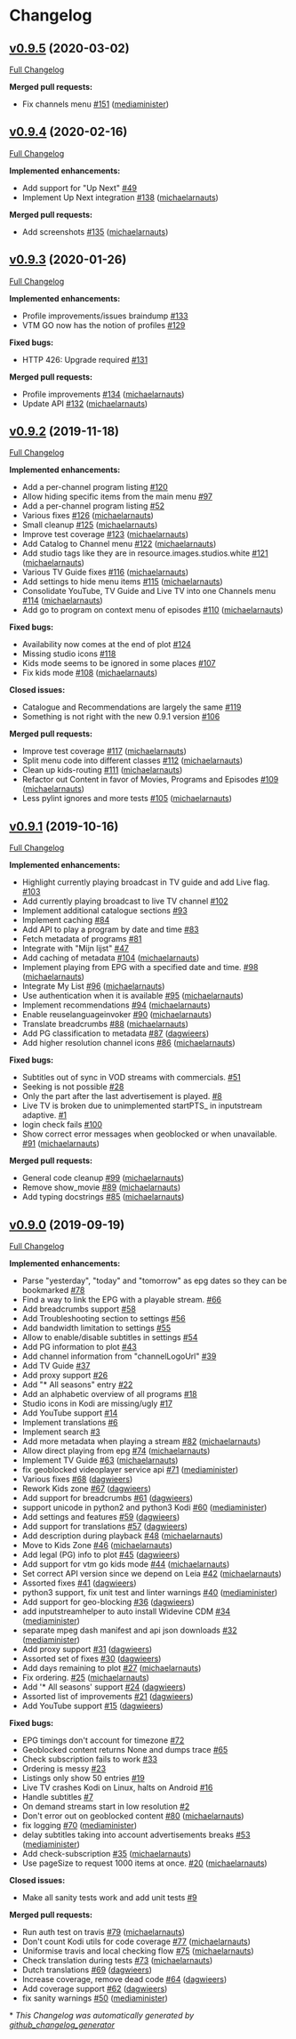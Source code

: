 # Changelog

## [v0.9.5](https://github.com/michaelarnauts/plugin.video.vtm.go/tree/v0.9.5) (2020-03-02)

[Full Changelog](https://github.com/michaelarnauts/plugin.video.vtm.go/compare/v0.9.4...v0.9.5)

**Merged pull requests:**

- Fix channels menu [\#151](https://github.com/michaelarnauts/plugin.video.vtm.go/pull/151) ([mediaminister](https://github.com/mediaminister))

## [v0.9.4](https://github.com/michaelarnauts/plugin.video.vtm.go/tree/v0.9.4) (2020-02-16)

[Full Changelog](https://github.com/michaelarnauts/plugin.video.vtm.go/compare/v0.9.3...v0.9.4)

**Implemented enhancements:**

- Add support for "Up Next" [\#49](https://github.com/michaelarnauts/plugin.video.vtm.go/issues/49)
- Implement Up Next integration [\#138](https://github.com/michaelarnauts/plugin.video.vtm.go/pull/138) ([michaelarnauts](https://github.com/michaelarnauts))

**Merged pull requests:**

- Add screenshots [\#135](https://github.com/michaelarnauts/plugin.video.vtm.go/pull/135) ([michaelarnauts](https://github.com/michaelarnauts))

## [v0.9.3](https://github.com/michaelarnauts/plugin.video.vtm.go/tree/v0.9.3) (2020-01-26)

[Full Changelog](https://github.com/michaelarnauts/plugin.video.vtm.go/compare/v0.9.2...v0.9.3)

**Implemented enhancements:**

- Profile improvements/issues braindump [\#133](https://github.com/michaelarnauts/plugin.video.vtm.go/issues/133)
- VTM GO now has the notion of profiles [\#129](https://github.com/michaelarnauts/plugin.video.vtm.go/issues/129)

**Fixed bugs:**

- HTTP 426: Upgrade required [\#131](https://github.com/michaelarnauts/plugin.video.vtm.go/issues/131)

**Merged pull requests:**

- Profile improvements [\#134](https://github.com/michaelarnauts/plugin.video.vtm.go/pull/134) ([michaelarnauts](https://github.com/michaelarnauts))
- Update API [\#132](https://github.com/michaelarnauts/plugin.video.vtm.go/pull/132) ([michaelarnauts](https://github.com/michaelarnauts))

## [v0.9.2](https://github.com/michaelarnauts/plugin.video.vtm.go/tree/v0.9.2) (2019-11-18)

[Full Changelog](https://github.com/michaelarnauts/plugin.video.vtm.go/compare/v0.9.1...v0.9.2)

**Implemented enhancements:**

- Add a per-channel program listing [\#120](https://github.com/michaelarnauts/plugin.video.vtm.go/issues/120)
- Allow hiding specific items from the main menu [\#97](https://github.com/michaelarnauts/plugin.video.vtm.go/issues/97)
- Add a per-channel program listing [\#52](https://github.com/michaelarnauts/plugin.video.vtm.go/issues/52)
- Various fixes [\#126](https://github.com/michaelarnauts/plugin.video.vtm.go/pull/126) ([michaelarnauts](https://github.com/michaelarnauts))
- Small cleanup [\#125](https://github.com/michaelarnauts/plugin.video.vtm.go/pull/125) ([michaelarnauts](https://github.com/michaelarnauts))
- Improve test coverage [\#123](https://github.com/michaelarnauts/plugin.video.vtm.go/pull/123) ([michaelarnauts](https://github.com/michaelarnauts))
- Add Catalog to Channel menu [\#122](https://github.com/michaelarnauts/plugin.video.vtm.go/pull/122) ([michaelarnauts](https://github.com/michaelarnauts))
- Add studio tags like they are in resource.images.studios.white [\#121](https://github.com/michaelarnauts/plugin.video.vtm.go/pull/121) ([michaelarnauts](https://github.com/michaelarnauts))
- Various TV Guide fixes [\#116](https://github.com/michaelarnauts/plugin.video.vtm.go/pull/116) ([michaelarnauts](https://github.com/michaelarnauts))
- Add settings to hide menu items [\#115](https://github.com/michaelarnauts/plugin.video.vtm.go/pull/115) ([michaelarnauts](https://github.com/michaelarnauts))
- Consolidate YouTube, TV Guide and Live TV into one Channels menu [\#114](https://github.com/michaelarnauts/plugin.video.vtm.go/pull/114) ([michaelarnauts](https://github.com/michaelarnauts))
- Add go to program on context menu of episodes [\#110](https://github.com/michaelarnauts/plugin.video.vtm.go/pull/110) ([michaelarnauts](https://github.com/michaelarnauts))

**Fixed bugs:**

- Availability now comes at the end of plot [\#124](https://github.com/michaelarnauts/plugin.video.vtm.go/issues/124)
- Missing studio icons [\#118](https://github.com/michaelarnauts/plugin.video.vtm.go/issues/118)
- Kids mode seems to be ignored in some places [\#107](https://github.com/michaelarnauts/plugin.video.vtm.go/issues/107)
- Fix kids mode [\#108](https://github.com/michaelarnauts/plugin.video.vtm.go/pull/108) ([michaelarnauts](https://github.com/michaelarnauts))

**Closed issues:**

- Catalogue and Recommendations are largely the same [\#119](https://github.com/michaelarnauts/plugin.video.vtm.go/issues/119)
- Something is not right with the new 0.9.1 version [\#106](https://github.com/michaelarnauts/plugin.video.vtm.go/issues/106)

**Merged pull requests:**

- Improve test coverage [\#117](https://github.com/michaelarnauts/plugin.video.vtm.go/pull/117) ([michaelarnauts](https://github.com/michaelarnauts))
- Split menu code into different classes [\#112](https://github.com/michaelarnauts/plugin.video.vtm.go/pull/112) ([michaelarnauts](https://github.com/michaelarnauts))
- Clean up kids-routing [\#111](https://github.com/michaelarnauts/plugin.video.vtm.go/pull/111) ([michaelarnauts](https://github.com/michaelarnauts))
- Refactor out Content in favor of Movies, Programs and Episodes [\#109](https://github.com/michaelarnauts/plugin.video.vtm.go/pull/109) ([michaelarnauts](https://github.com/michaelarnauts))
- Less pylint ignores and more tests [\#105](https://github.com/michaelarnauts/plugin.video.vtm.go/pull/105) ([michaelarnauts](https://github.com/michaelarnauts))

## [v0.9.1](https://github.com/michaelarnauts/plugin.video.vtm.go/tree/v0.9.1) (2019-10-16)

[Full Changelog](https://github.com/michaelarnauts/plugin.video.vtm.go/compare/v0.9.0...v0.9.1)

**Implemented enhancements:**

- Highlight currently playing broadcast in TV guide and add Live flag. [\#103](https://github.com/michaelarnauts/plugin.video.vtm.go/issues/103)
- Add currently playing broadcast to live TV channel [\#102](https://github.com/michaelarnauts/plugin.video.vtm.go/issues/102)
- Implement additional catalogue sections [\#93](https://github.com/michaelarnauts/plugin.video.vtm.go/issues/93)
- Implement caching [\#84](https://github.com/michaelarnauts/plugin.video.vtm.go/issues/84)
- Add API to play a program by date and time  [\#83](https://github.com/michaelarnauts/plugin.video.vtm.go/issues/83)
- Fetch metadata of programs [\#81](https://github.com/michaelarnauts/plugin.video.vtm.go/issues/81)
- Integrate with "Mijn lijst" [\#47](https://github.com/michaelarnauts/plugin.video.vtm.go/issues/47)
- Add caching of metadata [\#104](https://github.com/michaelarnauts/plugin.video.vtm.go/pull/104) ([michaelarnauts](https://github.com/michaelarnauts))
- Implement playing from EPG with a specified date and time. [\#98](https://github.com/michaelarnauts/plugin.video.vtm.go/pull/98) ([michaelarnauts](https://github.com/michaelarnauts))
- Integrate My List [\#96](https://github.com/michaelarnauts/plugin.video.vtm.go/pull/96) ([michaelarnauts](https://github.com/michaelarnauts))
- Use authentication when it is available [\#95](https://github.com/michaelarnauts/plugin.video.vtm.go/pull/95) ([michaelarnauts](https://github.com/michaelarnauts))
- Implement recommendations [\#94](https://github.com/michaelarnauts/plugin.video.vtm.go/pull/94) ([michaelarnauts](https://github.com/michaelarnauts))
- Enable reuselanguageinvoker [\#90](https://github.com/michaelarnauts/plugin.video.vtm.go/pull/90) ([michaelarnauts](https://github.com/michaelarnauts))
- Translate breadcrumbs [\#88](https://github.com/michaelarnauts/plugin.video.vtm.go/pull/88) ([michaelarnauts](https://github.com/michaelarnauts))
- Add PG classification to metadata [\#87](https://github.com/michaelarnauts/plugin.video.vtm.go/pull/87) ([dagwieers](https://github.com/dagwieers))
- Add higher resolution channel icons [\#86](https://github.com/michaelarnauts/plugin.video.vtm.go/pull/86) ([michaelarnauts](https://github.com/michaelarnauts))

**Fixed bugs:**

- Subtitles out of sync in VOD streams with commercials. [\#51](https://github.com/michaelarnauts/plugin.video.vtm.go/issues/51)
- Seeking is not possible [\#28](https://github.com/michaelarnauts/plugin.video.vtm.go/issues/28)
- Only the part after the last advertisement is played. [\#8](https://github.com/michaelarnauts/plugin.video.vtm.go/issues/8)
- Live TV is broken due to unimplemented startPTS\_ in inputstream adaptive. [\#1](https://github.com/michaelarnauts/plugin.video.vtm.go/issues/1)
- login check fails [\#100](https://github.com/michaelarnauts/plugin.video.vtm.go/issues/100)
- Show correct error messages when geoblocked or when unavailable. [\#91](https://github.com/michaelarnauts/plugin.video.vtm.go/pull/91) ([michaelarnauts](https://github.com/michaelarnauts))

**Merged pull requests:**

- General code cleanup [\#99](https://github.com/michaelarnauts/plugin.video.vtm.go/pull/99) ([michaelarnauts](https://github.com/michaelarnauts))
- Remove show\_movie [\#89](https://github.com/michaelarnauts/plugin.video.vtm.go/pull/89) ([michaelarnauts](https://github.com/michaelarnauts))
- Add typing docstrings [\#85](https://github.com/michaelarnauts/plugin.video.vtm.go/pull/85) ([michaelarnauts](https://github.com/michaelarnauts))

## [v0.9.0](https://github.com/michaelarnauts/plugin.video.vtm.go/tree/v0.9.0) (2019-09-19)

[Full Changelog](https://github.com/michaelarnauts/plugin.video.vtm.go/compare/47c503fcaa947111047cade9fd5a06ce222d0879...v0.9.0)

**Implemented enhancements:**

- Parse "yesterday", "today" and "tomorrow" as epg dates so they can be bookmarked [\#78](https://github.com/michaelarnauts/plugin.video.vtm.go/issues/78)
- Find a way to link the EPG with a playable stream. [\#66](https://github.com/michaelarnauts/plugin.video.vtm.go/issues/66)
- Add breadcrumbs support [\#58](https://github.com/michaelarnauts/plugin.video.vtm.go/issues/58)
- Add Troubleshooting section to settings [\#56](https://github.com/michaelarnauts/plugin.video.vtm.go/issues/56)
- Add bandwidth limitation to settings [\#55](https://github.com/michaelarnauts/plugin.video.vtm.go/issues/55)
- Allow to enable/disable subtitles in settings [\#54](https://github.com/michaelarnauts/plugin.video.vtm.go/issues/54)
- Add PG information to plot [\#43](https://github.com/michaelarnauts/plugin.video.vtm.go/issues/43)
- Add channel information from "channelLogoUrl" [\#39](https://github.com/michaelarnauts/plugin.video.vtm.go/issues/39)
- Add TV Guide [\#37](https://github.com/michaelarnauts/plugin.video.vtm.go/issues/37)
- Add proxy support [\#26](https://github.com/michaelarnauts/plugin.video.vtm.go/issues/26)
- Add "\* All seasons" entry [\#22](https://github.com/michaelarnauts/plugin.video.vtm.go/issues/22)
- Add an alphabetic overview of all programs [\#18](https://github.com/michaelarnauts/plugin.video.vtm.go/issues/18)
- Studio icons in Kodi are missing/ugly [\#17](https://github.com/michaelarnauts/plugin.video.vtm.go/issues/17)
- Add YouTube support [\#14](https://github.com/michaelarnauts/plugin.video.vtm.go/issues/14)
- Implement translations [\#6](https://github.com/michaelarnauts/plugin.video.vtm.go/issues/6)
- Implement search [\#3](https://github.com/michaelarnauts/plugin.video.vtm.go/issues/3)
- Add more metadata when playing a stream [\#82](https://github.com/michaelarnauts/plugin.video.vtm.go/pull/82) ([michaelarnauts](https://github.com/michaelarnauts))
- Allow direct playing from epg [\#74](https://github.com/michaelarnauts/plugin.video.vtm.go/pull/74) ([michaelarnauts](https://github.com/michaelarnauts))
- Implement TV Guide [\#63](https://github.com/michaelarnauts/plugin.video.vtm.go/pull/63) ([michaelarnauts](https://github.com/michaelarnauts))
- fix geoblocked videoplayer service api [\#71](https://github.com/michaelarnauts/plugin.video.vtm.go/pull/71) ([mediaminister](https://github.com/mediaminister))
- Various fixes [\#68](https://github.com/michaelarnauts/plugin.video.vtm.go/pull/68) ([dagwieers](https://github.com/dagwieers))
- Rework Kids zone [\#67](https://github.com/michaelarnauts/plugin.video.vtm.go/pull/67) ([dagwieers](https://github.com/dagwieers))
- Add support for breadcrumbs [\#61](https://github.com/michaelarnauts/plugin.video.vtm.go/pull/61) ([dagwieers](https://github.com/dagwieers))
- support unicode in python2 and python3 Kodi [\#60](https://github.com/michaelarnauts/plugin.video.vtm.go/pull/60) ([mediaminister](https://github.com/mediaminister))
- Add settings and features [\#59](https://github.com/michaelarnauts/plugin.video.vtm.go/pull/59) ([dagwieers](https://github.com/dagwieers))
- Add support for translations [\#57](https://github.com/michaelarnauts/plugin.video.vtm.go/pull/57) ([dagwieers](https://github.com/dagwieers))
- Add description during playback [\#48](https://github.com/michaelarnauts/plugin.video.vtm.go/pull/48) ([michaelarnauts](https://github.com/michaelarnauts))
- Move to Kids Zone [\#46](https://github.com/michaelarnauts/plugin.video.vtm.go/pull/46) ([michaelarnauts](https://github.com/michaelarnauts))
- Add legal \(PG\) info to plot [\#45](https://github.com/michaelarnauts/plugin.video.vtm.go/pull/45) ([dagwieers](https://github.com/dagwieers))
- Add support for vtm go kids mode [\#44](https://github.com/michaelarnauts/plugin.video.vtm.go/pull/44) ([michaelarnauts](https://github.com/michaelarnauts))
- Set correct API version since we depend on Leia [\#42](https://github.com/michaelarnauts/plugin.video.vtm.go/pull/42) ([michaelarnauts](https://github.com/michaelarnauts))
- Assorted fixes [\#41](https://github.com/michaelarnauts/plugin.video.vtm.go/pull/41) ([dagwieers](https://github.com/dagwieers))
- python3 support, fix unit test and linter warnings [\#40](https://github.com/michaelarnauts/plugin.video.vtm.go/pull/40) ([mediaminister](https://github.com/mediaminister))
- Add support for geo-blocking [\#36](https://github.com/michaelarnauts/plugin.video.vtm.go/pull/36) ([dagwieers](https://github.com/dagwieers))
- add inputstreamhelper to auto install Widevine CDM [\#34](https://github.com/michaelarnauts/plugin.video.vtm.go/pull/34) ([mediaminister](https://github.com/mediaminister))
- separate mpeg dash manifest and api json downloads [\#32](https://github.com/michaelarnauts/plugin.video.vtm.go/pull/32) ([mediaminister](https://github.com/mediaminister))
- Add proxy support [\#31](https://github.com/michaelarnauts/plugin.video.vtm.go/pull/31) ([dagwieers](https://github.com/dagwieers))
- Assorted set of fixes [\#30](https://github.com/michaelarnauts/plugin.video.vtm.go/pull/30) ([dagwieers](https://github.com/dagwieers))
- Add days remaining to plot [\#27](https://github.com/michaelarnauts/plugin.video.vtm.go/pull/27) ([michaelarnauts](https://github.com/michaelarnauts))
- Fix ordering. [\#25](https://github.com/michaelarnauts/plugin.video.vtm.go/pull/25) ([michaelarnauts](https://github.com/michaelarnauts))
- Add '\* All seasons' support [\#24](https://github.com/michaelarnauts/plugin.video.vtm.go/pull/24) ([dagwieers](https://github.com/dagwieers))
- Assorted list of improvements [\#21](https://github.com/michaelarnauts/plugin.video.vtm.go/pull/21) ([dagwieers](https://github.com/dagwieers))
- Add YouTube support [\#15](https://github.com/michaelarnauts/plugin.video.vtm.go/pull/15) ([dagwieers](https://github.com/dagwieers))

**Fixed bugs:**

- EPG timings don't account for timezone [\#72](https://github.com/michaelarnauts/plugin.video.vtm.go/issues/72)
- Geoblocked content returns None and dumps trace [\#65](https://github.com/michaelarnauts/plugin.video.vtm.go/issues/65)
- Check subscription fails to work [\#33](https://github.com/michaelarnauts/plugin.video.vtm.go/issues/33)
- Ordering is messy [\#23](https://github.com/michaelarnauts/plugin.video.vtm.go/issues/23)
- Listings only show 50 entries [\#19](https://github.com/michaelarnauts/plugin.video.vtm.go/issues/19)
- Live TV crashes Kodi on Linux, halts on Android [\#16](https://github.com/michaelarnauts/plugin.video.vtm.go/issues/16)
- Handle subtitles [\#7](https://github.com/michaelarnauts/plugin.video.vtm.go/issues/7)
- On demand streams start in low resolution [\#2](https://github.com/michaelarnauts/plugin.video.vtm.go/issues/2)
- Don't error out on geoblocked content [\#80](https://github.com/michaelarnauts/plugin.video.vtm.go/pull/80) ([michaelarnauts](https://github.com/michaelarnauts))
- fix logging [\#70](https://github.com/michaelarnauts/plugin.video.vtm.go/pull/70) ([mediaminister](https://github.com/mediaminister))
- delay subtitles taking into account advertisements breaks [\#53](https://github.com/michaelarnauts/plugin.video.vtm.go/pull/53) ([mediaminister](https://github.com/mediaminister))
- Add check-subscription [\#35](https://github.com/michaelarnauts/plugin.video.vtm.go/pull/35) ([michaelarnauts](https://github.com/michaelarnauts))
- Use pageSize to request 1000 items at once. [\#20](https://github.com/michaelarnauts/plugin.video.vtm.go/pull/20) ([michaelarnauts](https://github.com/michaelarnauts))

**Closed issues:**

- Make all sanity tests work and add unit tests [\#9](https://github.com/michaelarnauts/plugin.video.vtm.go/issues/9)

**Merged pull requests:**

- Run auth test on travis [\#79](https://github.com/michaelarnauts/plugin.video.vtm.go/pull/79) ([michaelarnauts](https://github.com/michaelarnauts))
- Don't count Kodi utils for code coverage  [\#77](https://github.com/michaelarnauts/plugin.video.vtm.go/pull/77) ([michaelarnauts](https://github.com/michaelarnauts))
- Uniformise travis and local checking flow [\#75](https://github.com/michaelarnauts/plugin.video.vtm.go/pull/75) ([michaelarnauts](https://github.com/michaelarnauts))
- Check translation during tests [\#73](https://github.com/michaelarnauts/plugin.video.vtm.go/pull/73) ([michaelarnauts](https://github.com/michaelarnauts))
- Dutch translations [\#69](https://github.com/michaelarnauts/plugin.video.vtm.go/pull/69) ([dagwieers](https://github.com/dagwieers))
- Increase coverage, remove dead code [\#64](https://github.com/michaelarnauts/plugin.video.vtm.go/pull/64) ([dagwieers](https://github.com/dagwieers))
- Add coverage support [\#62](https://github.com/michaelarnauts/plugin.video.vtm.go/pull/62) ([dagwieers](https://github.com/dagwieers))
- fix sanity warnings [\#50](https://github.com/michaelarnauts/plugin.video.vtm.go/pull/50) ([mediaminister](https://github.com/mediaminister))



\* *This Changelog was automatically generated by [github_changelog_generator](https://github.com/github-changelog-generator/github-changelog-generator)*
